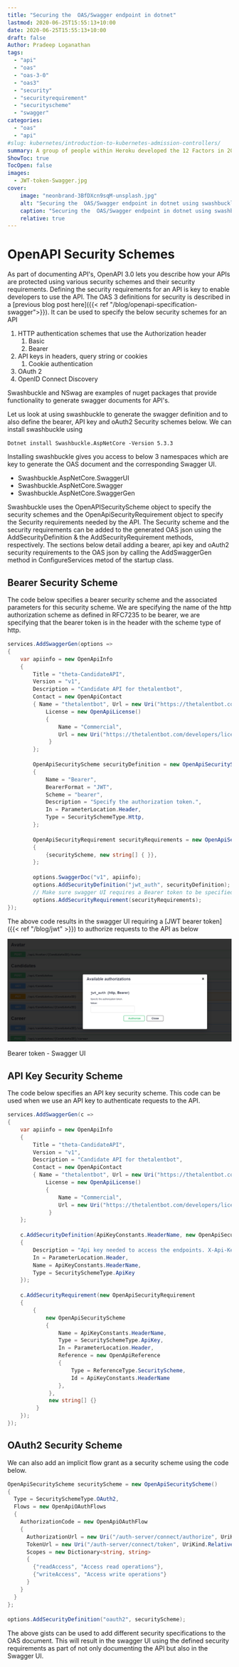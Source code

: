 ```yaml
---
title: "Securing the  OAS/Swagger endpoint in dotnet"
lastmod: 2020-06-25T15:55:13+10:00
date: 2020-06-25T15:55:13+10:00
draft: false
Author: Pradeep Loganathan
tags:
  - "api"
  - "oas"
  - "oas-3-0"
  - "oas3"
  - "security"
  - "securityrequirement"
  - "securityscheme"
  - "swagger"
categories: 
  - "oas"
  - "api"
#slug: kubernetes/introduction-to-kubernetes-admission-controllers/
summary: A group of people within Heroku developed the 12 Factors in 2012. This is essentially a manifesto describing the rules and guidelines that needed to be followed to build a microservices based cloud-native application.
ShowToc: true
TocOpen: false
images:
  - JWT-token-Swagger.jpg
cover:
    image: "neonbrand-3BfDXcn9sqM-unsplash.jpg"
    alt: "Securing the  OAS/Swagger endpoint in dotnet using swashbuckle"
    caption: "Securing the  OAS/Swagger endpoint in dotnet using swashbuckle"
    relative: true 
---
```


# OpenAPI Security Schemes

As part of documenting API's, OpenAPI 3.0 lets you describe how your APIs are protected using various security schemes and their security requirements. Defining the security requirements for an API is key to enable developers to use the API. The OAS 3 definitions for security is described in a [previous blog post here]({{< ref "/blog/openapi-specification-swagger">}}). It can be used to specify the below security schemes for an API

1. HTTP authentication schemes that use the Authorization header
    1. Basic
    2. Bearer
2. API keys in headers, query string or cookies
    1. Cookie authentication
3. OAuth 2
4. OpenID Connect Discovery

Swashbuckle and NSwag are examples of nuget packages that provide functionality to generate swagger documents for API's.

Let us look at using swashbuckle to generate the swagger definition and to also define the bearer, API key and oAuth2 Security schemes below. We can install swashbuckle using

```shell
Dotnet install Swashbuckle.AspNetCore -Version 5.3.3
```

Installing swashbuckle gives you access to below 3 namespaces which are key to generate the OAS document and the corresponding Swagger UI.

- Swashbuckle.AspNetCore.SwaggerUI
- Swashbuckle.AspNetCore.Swagger
- Swashbuckle.AspNetCore.SwaggerGen

Swashbuckle uses the OpenAPISecurityScheme object to specify the security schemes and the OpenApiSecurityRequirement object to specify the Security requirements needed by the API. The Security scheme and the security requirements can be added to the generated OAS json using the AddSecurityDefinition & the AddSecurityRequirement methods, respectively. The sections below detail adding a bearer, api key and oAuth2 security requirements to the OAS json by calling the AddSwaggerGen method in ConfigureServices metod of the startup class.

## Bearer Security Scheme

The code below specifies a bearer security scheme and the associated parameters for this security scheme. We are specifying the name of the http authorization scheme as defined in RFC7235 to be bearer, we are specifying that the bearer token is in the header with the scheme type of http.

```csharp
services.AddSwaggerGen(options =>
{
    var apiinfo = new OpenApiInfo
    {
        Title = "theta-CandidateAPI",
        Version = "v1",
        Description = "Candidate API for thetalentbot",
        Contact = new OpenApiContact
        { Name = "thetalentbot", Url = new Uri("https://thetalentbot.com/developers/contact") },
            License = new OpenApiLicense()
            {
                Name = "Commercial",
                Url = new Uri("https://thetalentbot.com/developers/license")
             }
        };

        OpenApiSecurityScheme securityDefinition = new OpenApiSecurityScheme()
        {
            Name = "Bearer",
            BearerFormat = "JWT",
            Scheme = "bearer",
            Description = "Specify the authorization token.",
            In = ParameterLocation.Header,
            Type = SecuritySchemeType.Http,
        };

        OpenApiSecurityRequirement securityRequirements = new OpenApiSecurityRequirement()
        {
            {securityScheme, new string[] { }},
        };

        options.SwaggerDoc("v1", apiinfo);
        options.AddSecurityDefinition("jwt_auth", securityDefinition);
        // Make sure swagger UI requires a Bearer token to be specified
        options.AddSecurityRequirement(securityRequirements);               
});
```

The above code results in the swagger UI requiring a [JWT bearer token]({{< ref "/blog/jwt" >}}) to authorize requests to the API as below

![](images/JWT-token-Swagger-1024x471.png)

Bearer token - Swagger UI

## API Key Security Scheme

The code below specifies an API key security scheme. This code can be used when we use an API key to authenticate requests to the API.

```csharp
services.AddSwaggerGen(c =>
{
    var apiinfo = new OpenApiInfo
    {
        Title = "theta-CandidateAPI",
        Version = "v1",
        Description = "Candidate API for thetalentbot",
        Contact = new OpenApiContact
        { Name = "thetalentbot", Url = new Uri("https://thetalentbot.com/developers/contact") },
            License = new OpenApiLicense()
            {
                Name = "Commercial",
                Url = new Uri("https://thetalentbot.com/developers/license")
             }
    };

    c.AddSecurityDefinition(ApiKeyConstants.HeaderName, new OpenApiSecurityScheme
    {
        Description = "Api key needed to access the endpoints. X-Api-Key: My_API_Key",
        In = ParameterLocation.Header,
        Name = ApiKeyConstants.HeaderName,
        Type = SecuritySchemeType.ApiKey
    });

    c.AddSecurityRequirement(new OpenApiSecurityRequirement
    {
        { 
            new OpenApiSecurityScheme 
            {
                Name = ApiKeyConstants.HeaderName,
                Type = SecuritySchemeType.ApiKey,
                In = ParameterLocation.Header,
                Reference = new OpenApiReference
                { 
                    Type = ReferenceType.SecurityScheme,
                    Id = ApiKeyConstants.HeaderName
                },
             },
             new string[] {}
         }
    });
});
```

## OAuth2 Security Scheme

We can also add an implicit flow grant as a security scheme using the code below.

```csharp
OpenApiSecurityScheme securityScheme = new OpenApiSecurityScheme()
{
  Type = SecuritySchemeType.OAuth2,
  Flows = new OpenApiOAuthFlows
  {
    AuthorizationCode = new OpenApiOAuthFlow
    {
      AuthorizationUrl = new Uri("/auth-server/connect/authorize", UriKind.Relative),
      TokenUrl = new Uri("/auth-server/connect/token", UriKind.Relative),
      Scopes = new Dictionary<string, string>
      {
        {"readAccess", "Access read operations"},
        {"writeAccess", "Access write operations"}
      }
    }
  }
};

options.AddSecurityDefinition("oauth2", securityScheme);
```

The above gists can be used to add different security specifications to the OAS document. This will result in the swagger UI using the defined security requirements as part of not only documenting the API but also in the Swagger UI.
